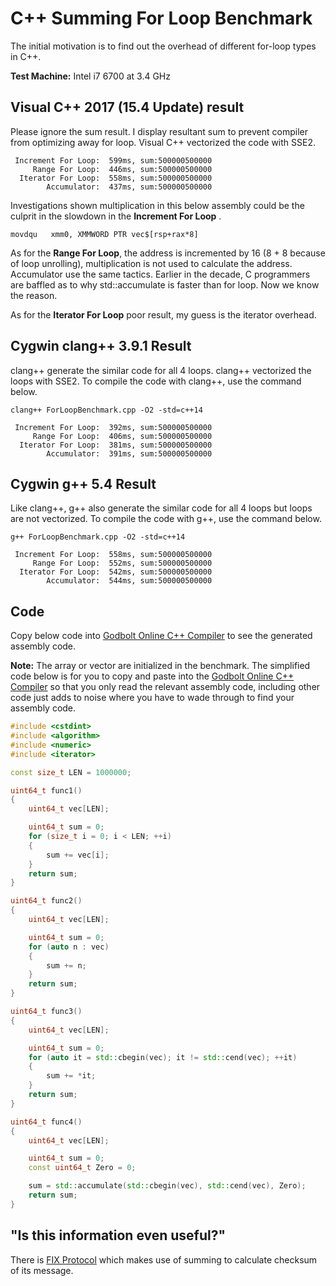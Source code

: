 # C++ Summing For Loop Benchmark

The initial motivation is to find out the overhead of different for-loop types in C++.

__Test Machine:__ Intel i7 6700 at 3.4 GHz

## Visual C++ 2017 (15.4 Update) result 

Please ignore the sum result. I display resultant sum to prevent compiler from optimizing away for loop. Visual C++ vectorized the code with SSE2.

```
 Increment For Loop:  599ms, sum:500000500000
     Range For Loop:  446ms, sum:500000500000
  Iterator For Loop:  558ms, sum:500000500000
        Accumulator:  437ms, sum:500000500000
```

Investigations shown multiplication in this below assembly could be the culprit in the slowdown in the __Increment For Loop__ . 

```
movdqu   xmm0, XMMWORD PTR vec$[rsp+rax*8]
```

As for the __Range For Loop__, the address is incremented by 16 (8 + 8 because of loop unrolling), multiplication is not used to calculate the address. Accumulator use the same tactics. Earlier in the decade, C programmers are baffled as to why std::accumulate is faster than for loop. Now we know the reason.


As for the __Iterator For Loop__ poor result, my guess is the iterator overhead.

## Cygwin clang++ 3.9.1 Result

clang++ generate the similar code for all 4 loops. clang++ vectorized the loops with SSE2. To compile the code with clang++, use the command below.

```
clang++ ForLoopBenchmark.cpp -O2 -std=c++14
```

```
 Increment For Loop:  392ms, sum:500000500000
     Range For Loop:  406ms, sum:500000500000
  Iterator For Loop:  381ms, sum:500000500000
        Accumulator:  391ms, sum:500000500000
```

## Cygwin g++ 5.4 Result 

Like clang++, g++ also generate the similar code for all 4 loops but loops are not vectorized. To compile the code with g++, use the command below.

```
g++ ForLoopBenchmark.cpp -O2 -std=c++14
```

```
 Increment For Loop:  558ms, sum:500000500000
     Range For Loop:  552ms, sum:500000500000
  Iterator For Loop:  542ms, sum:500000500000
        Accumulator:  544ms, sum:500000500000
```

## Code

Copy below code into [Godbolt Online C++ Compiler](https://godbolt.org/) to see the generated assembly code.

__Note:__ The array or vector are initialized in the benchmark. The simplified code below is for you to copy and paste into the [Godbolt Online C++ Compiler](https://godbolt.org/) so that you only read the relevant assembly code, including other code just adds to noise where you have to wade through to find your assembly code.

```C++
#include <cstdint>
#include <algorithm>
#include <numeric>
#include <iterator>

const size_t LEN = 1000000;

uint64_t func1()
{
    uint64_t vec[LEN];

    uint64_t sum = 0;
    for (size_t i = 0; i < LEN; ++i)
    {
        sum += vec[i];
    }
    return sum;
}

uint64_t func2()
{
    uint64_t vec[LEN];

    uint64_t sum = 0;
    for (auto n : vec)
    {
        sum += n;
    }
    return sum;
}

uint64_t func3()
{
    uint64_t vec[LEN];

    uint64_t sum = 0;
    for (auto it = std::cbegin(vec); it != std::cend(vec); ++it)
    {
        sum += *it;
    }
    return sum;
}

uint64_t func4()
{
    uint64_t vec[LEN];

    uint64_t sum = 0;
    const uint64_t Zero = 0;

    sum = std::accumulate(std::cbegin(vec), std::cend(vec), Zero);
    return sum;
}
```

## "Is this information even useful?"

There is [FIX Protocol](https://en.wikipedia.org/wiki/Financial_Information_eXchange#Checksum) which makes use of summing to calculate checksum of its message.


